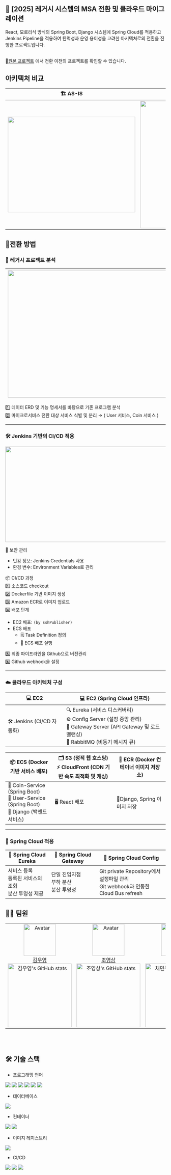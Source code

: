 ## 🚀 [2025] 레거시 시스템의 MSA 전환 및 클라우드 마이그레이션
React, 모로리식 방식의 Spring Boot, Django 시스템에 Spring Cloud를 적용하고 Jenkins Pipeline을 적용하여 탄력성과 운영 용이성을 고려한 아키텍처로의 전환을 진행한 프로젝트입니다.
<br />
<br />

🔗[원본 프로젝트](https://github.com/lgcns-mini-project1-group5/cryptory)
에서 전환 이전의 프로젝트를 확인할 수 있습니다.

## 아키텍처 비교
|🏗️ AS-IS| 🏢 TO-BE|
---|---|
|<img src="https://github.com/user-attachments/assets/64e65576-9540-444a-a1ee-01bec1f10cd7"  width="400" height="300"/> |<img src="https://github.com/user-attachments/assets/3d21f106-e925-4a62-b9fe-6a389fd37dd8"  width="600" height="400"/>|



## 🔄️전환 방법
### 📌 레거시 프로젝트 분석


<img src="https://github.com/user-attachments/assets/ed6d6940-1069-498f-9e02-aa15acc223e3"  width="600" height="400"/> | <img src="https://github.com/user-attachments/assets/014b33ba-d254-4edf-986e-c0fea8c47041"  width="600" height="400"/>
---|---|

1️⃣ 데이터 ERD 및 기능 명세서를 바탕으로 기존 프로그램 분석 <br>
2️⃣ 마이크로서비스 전환 대상 서비스 식별 및 분리 &rarr; ( User 서비스, Coin 서비스 ) <br>


---
### 🛠️ Jenkins 기반의 CI/CD 적용

<img src="https://github.com/user-attachments/assets/0e1bd1bb-0ff5-477c-b76d-a031947f97e0"  width="800" height="300"/>

🔐 보안 관리
* 민감 정보: Jenkins Credentials 사용
* 환경 변수: Environment Variables로 관리

📦 CI/CD 과정 <br>
1️⃣ 소스코드 checkout <br>
2️⃣ Dockerfile 기반 이미지 생성 <br>
3️⃣ Amazon ECR로 이미지 업로드 <br>
4️⃣ 배포 단계 <br>
* EC2 배포: `(by sshPublisher)`
* ECS 배포
  *  🗒️ Task Definition 정의
  *  🚀 ECS 배포 실행<br>

5️⃣ 최종 파이프라인을 Github으로 버전관리 <br>
6️⃣ Github webhook을 설정 <br>

---

### ☁️ 클라우드 아키텍처 구성
💻 EC2|💻 EC2 (Spring Cloud 인프라)|
---|---|
🛠️ Jenkins (CI/CD 자동화)|🔍 Eureka (서비스 디스커버리) <br> ⚙️ Config Server (설정 중앙 관리)<br>🚪 Gateway Server (API Gateway 및 로드 밸런싱)<br>📩 RabbitMQ (비동기 메시지 큐)|

📦 ECS (Docker 기반 서비스 배포)|🗂️ S3 (정적 웹 호스팅)<br>⚡ CloudFront (CDN 기반 속도 최적화 및 캐싱)|📂 ECR (Docker 컨테이너 이미지 저장소)|
---|---|---|
🏦 Coin-Service (Spring Boot)<br>👤 User-Service (Spring Boot)<br>🐍 Django (백엔드 서비스)|🖥️ React 배포|🫙Django, Spring 이미지 저장|
---

### 🌿 Spring Cloud 적용
🚀 Spring Cloud Eureka|🚪 Spring Cloud Gateway|📜 Spring Cloud Config|
---|---|---|
서비스 등록<br>등록된 서비스의 조회<br>분산 투명성 제공|단일 진입지점<br>부하 분산<br>분산 투명성|Git private Repository에서 설정파일 관리<br>Git webhook과 연동한 Cloud Bus refresh|

## 👩‍💻 팀원
<table>
  <tr>
    <!-- 첫 번째 팀원 -->
    <td align="center" width="25%">
        <img src="https://avatars.githubusercontent.com/gwangbu-desu" alt="Avatar" width="100px"/><br/>
        <a href="https://github.com/gwangbu-desu">김우영</a><br/>
        <img src="https://github-readme-stats.vercel.app/api?username=gwangbu-desu&show_icons=true&theme=transparent" alt="김우영's GitHub stats" width="200px"/>
    </td>
    <!-- 두 번째 팀원 -->
    <td align="center" width="25%">
        <img src="https://avatars.githubusercontent.com/0ssang" alt="Avatar" width="100px"/><br/>
        <a href="https://github.com/0ssang">조영상</a><br/>
        <img src="https://github-readme-stats.vercel.app/api?username=0ssang&show_icons=true&theme=transparent" alt="조영상's GitHub stats" width="200px"/>
    </td>
    <!-- 세 번째 팀원 -->
    <td align="center" width="25%">
        <img src="https://avatars.githubusercontent.com/judymoody59" alt="Avatar" width="100px"/><br/>
        <a href="https://github.com/judymoody59">채민주</a><br/>
        <img src="https://github-readme-stats.vercel.app/api?username=judymoody59&show_icons=true&theme=transparent" alt="채민주's GitHub stats" width="200px"/>
    </td>
    <!-- 네 번째 팀원 -->
    <td align="center" width="25%">
        <img src="https://avatars.githubusercontent.com/HoGyeongC" alt="Avatar" width="100px"/><br/>
        <a href="https://github.com/HoGyeongC">최호경</a><br/>
        <img src="https://github-readme-stats.vercel.app/api?username=HoGyeongC&show_icons=true&theme=transparent" alt="최호경's GitHub stats" width="200px"/>
    </td>
  </tr>
</table>

<br />
<br />

## 🛠️ 기술 스택

- 프로그래밍 언어

<img src="https://img.shields.io/badge/java-007396?style=for-the-badge&logo=OpenJDK&logoColor=white"> <img src="https://img.shields.io/badge/springboot-6DB33F?style=for-the-badge&logo=springboot&logoColor=white"> <img src="https://img.shields.io/badge/django-092E20?style=for-the-badge&logo=django&logoColor=white"> <img src="https://img.shields.io/badge/python-3776AB?style=for-the-badge&logo=python&logoColor=white"> <img src="https://img.shields.io/badge/JavaScript-F7DF1E?style=for-the-badge&logo=JavaScript&logoColor=white"> <img src="https://img.shields.io/badge/React-61DAFB?style=for-the-badge&logo=React&logoColor=white">

- 데이터베이스

<img src="https://img.shields.io/badge/MySQL-4479A1?style=for-the-badge&logo=MySQL&logoColor=white">

- 컨테이너

<img src="https://img.shields.io/badge/amazonecs-FF9900?style=for-the-badge&logo=amazonecs&logoColor=white"> <img src="https://img.shields.io/badge/docker-2496ED?style=for-the-badge&logo=docker&logoColor=white">

- 이미지 레지스트리

<img src="https://img.shields.io/badge/amazonecr-FF9900?style=for-the-badge&logo=amazonaws&logoColor=white">

- CI/CD

<img src="https://img.shields.io/badge/jenkins-D24939?style=for-the-badge&logo=jenkins&logoColor=white"> <img src="https://img.shields.io/badge/amazons3-569A31?style=for-the-badge&logo=amazons3&logoColor=white"> <img src="https://img.shields.io/badge/CloudFront-232F3E?style=for-the-badge&logo=amazonaws&logoColor=white">

<br />
<br />
